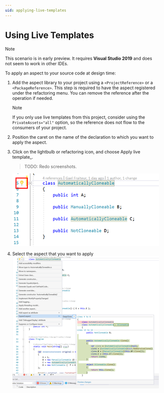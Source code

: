 ```yaml
---
uid: applying-live-templates
---
```


# Using Live Templates

> [!NOTE]
> This scenario is in early preview. 
> It requires __Visual Studio 2019__ and does not seem to work in other IDEs.

To apply an aspect to your source code at design time:

1. Add the aspect library to your project using a `<ProjectReference>` or a `<PackageReference>`. This step is required to have the aspect registered under the refactoring menu. You can remove the reference after the operation if needed.
   
   > [!NOTE]
   > If you only use live templates from this project, consider using the `PrivateAssets="all"` option, so the reference does not flow to the consumers of your project.

2. Position the caret on the name of the declaration to which you want to apply the aspect. 
3. Click on the lightbulb or refactoring icon, and choose Apply live template_.
    > TODO: Redo screenshots.

    ![Screenshot](LiveTemplate1.png)

4. Select the aspect that you want to apply
    ![Screenshot](LiveTemplate2.png)

